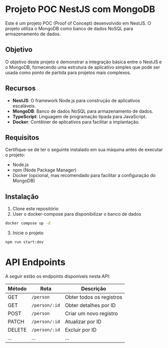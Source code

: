 # Projeto POC NestJS com MongoDB

Este é um projeto POC (Proof of Concept) desenvolvido em NestJS. O projeto utiliza o MongoDB como banco de dados NoSQL para armazenamento de dados.

## Objetivo

O objetivo deste projeto é demonstrar a integração básica entre o NestJS e o MongoDB, fornecendo uma estrutura de aplicativo simples que pode ser usada como ponto de partida para projetos mais complexos.

## Recursos

- **NestJS**: O framework Node.js para construção de aplicativos escaláveis.
- **MongoDB**: Banco de dados NoSQL para armazenamento de dados.
- **TypeScript**: Linguagem de programação tipada para JavaScript.
- **Docker**: Contêiner de aplicativos para facilitar a implantação.

## Requisitos

Certifique-se de ter o seguinte instalado em sua máquina antes de executar o projeto:

- Node.js
- npm (Node Package Manager)
- Docker (opcional, mas recomendado para facilitar a configuração do MongoDB)

## Instalação

1. Clone este repositório
2. User o docker-compose para disponibilizar o banco de dados
```bash
docker compose up -d
```
3. Inicie o projeto
```bash
npm run start:dev
```

# API Endpoints

A seguir estão os endpoints disponíveis nesta API:

| Método | Rota                   | Descrição                         |
|--------|------------------------|-----------------------------------|
| GET    | `/person`           | Obter todos os registros          |
| GET    | `/person/:id`       | Obter detalhes por ID|
| POST   | `/person`           | Criar um novo registro             |
| PATCH    | `/person/:id`       | Atualizar por ID       |
| DELETE | `/person/:id`       | Excluir por ID         |
| ...    | ...                    | ...                               |
